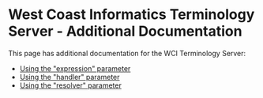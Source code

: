 <a name="top" />

West Coast Informatics Terminology Server - Additional Documentation
====================================================================

This page has additional documentation for the WCI Terminology Server:

- [Using the "expression" parameter](EXPRESSION.md)
- [Using the "handler" parameter](HANDLER.md)
- [Using the "resolver" parameter](RESOLVER.md)

